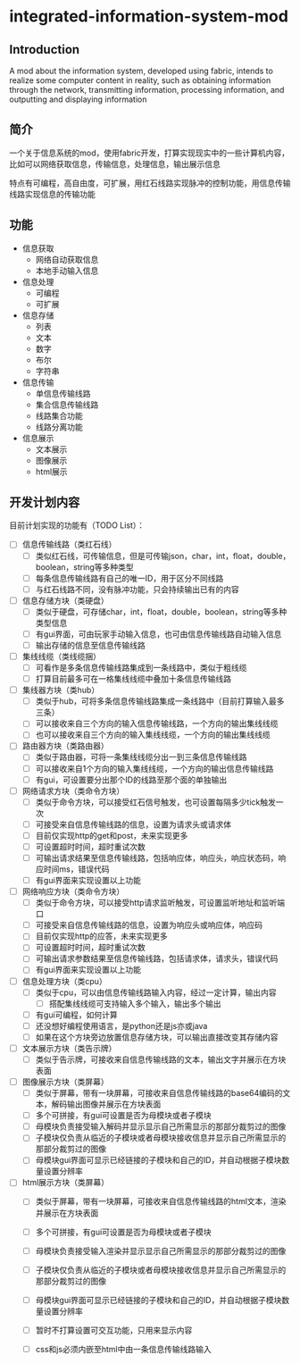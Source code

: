 # integrated-information-system-mod

## Introduction
A mod about the information system, developed using fabric, intends to realize some computer content in reality, such as obtaining information through the network, transmitting information, processing information, and outputting and displaying information

## 简介
一个关于信息系统的mod，使用fabric开发，打算实现现实中的一些计算机内容，比如可以网络获取信息，传输信息，处理信息，输出展示信息

特点有可编程，高自由度，可扩展，用红石线路实现脉冲的控制功能，用信息传输线路实现信息的传输功能

## 功能
- 信息获取
    - 网络自动获取信息
    - 本地手动输入信息
- 信息处理
    - 可编程
    - 可扩展
- 信息存储
    - 列表
    - 文本
    - 数字
    - 布尔
    - 字符串
- 信息传输
    - 单信息传输线路
    - 集合信息传输线路
    - 线路集合功能
    - 线路分离功能
- 信息展示
    - 文本展示
    - 图像展示
    - html展示

## 开发计划内容

目前计划实现的功能有（TODO List）：

- [ ] 信息传输线路（类红石线）
    - [ ] 类似红石线，可传输信息，但是可传输json，char，int，float，double，boolean，string等多种类型
    - [ ] 每条信息传输线路有自己的唯一ID，用于区分不同线路
    - [ ] 与红石线路不同，没有脉冲功能，只会持续输出已有的内容

- [ ] 信息存储方块（类硬盘）
    - [ ] 类似于硬盘，可存储char，int，float，double，boolean，string等多种类型信息
    - [ ] 有gui界面，可由玩家手动输入信息，也可由信息传输线路自动输入信息
    - [ ] 输出存储的信息至信息传输线路

- [ ] 集线线缆（类线缆捆）
    - [ ] 可看作是多条信息传输线路集成到一条线路中，类似于粗线缆
    - [ ] 打算目前最多可在一格集线线缆中叠加十条信息传输线路

- [ ] 集线器方块（类hub）
    - [ ] 类似于hub，可将多条信息传输线路集成一条线路中（目前打算输入最多三条）
    - [ ] 可以接收来自三个方向的输入信息传输线路，一个方向的输出集线线缆
    - [ ] 也可以接收来自三个方向的输入集线线缆，一个方向的输出集线线缆

- [ ] 路由器方块（类路由器）
    - [ ] 类似于路由器，可将一条集线线缆分出一到三条信息传输线路
    - [ ] 可以接收来自1个方向的输入集线线缆，一个方向的输出信息传输线路
    - [ ] 有gui，可设置要分出那个ID的线路至那个面的单独输出

- [ ] 网络请求方块（类命令方块）
    - [ ] 类似于命令方块，可以接受红石信号触发，也可设置每隔多少tick触发一次
    - [ ] 可接受来自信息传输线路的信息，设置为请求头或请求体
    - [ ] 目前仅实现http的get和post，未来实现更多
    - [ ] 可设置超时时间，超时重试次数
    - [ ] 可输出请求结果至信息传输线路，包括响应体，响应头，响应状态码，响应时间ms，错误代码
    - [ ] 有gui界面来实现设置以上功能

- [ ] 网络响应方块（类命令方块）
    - [ ] 类似于命令方块，可以接受http请求监听触发，可设置监听地址和监听端口
    - [ ] 可接受来自信息传输线路的信息，设置为响应头或响应体，响应码
    - [ ] 目前仅实现http的应答，未来实现更多
    - [ ] 可设置超时时间，超时重试次数
    - [ ] 可输出请求参数结果至信息传输线路，包括请求体，请求头，错误代码
    - [ ] 有gui界面来实现设置以上功能

- [ ] 信息处理方块（类cpu）
    - [ ] 类似于cpu，可以由信息传输线路输入内容，经过一定计算，输出内容
        - [ ] 搭配集线线缆可支持输入多个输入，输出多个输出
    - [ ] 有gui可编程，如何计算
    - [ ] 还没想好编程使用语言，是python还是js亦或java
    - [ ] 如果在这个方块旁边放置信息存储方块，可以输出直接改变其存储内容

- [ ] 文本展示方块（类告示牌）
    - [ ] 类似于告示牌，可接收来自信息传输线路的文本，输出文字并展示在方块表面

- [ ] 图像展示方块（类屏幕）
    - [ ] 类似于屏幕，带有一块屏幕，可接收来自信息传输线路的base64编码的文本，解码输出图像并展示在方块表面
    - [ ] 多个可拼接，有gui可设置是否为母模块或者子模块
    - [ ] 母模块负责接受输入解码并显示显示自己所需显示的那部分裁剪过的图像
    - [ ] 子模块仅负责从临近的子模块或者母模块接收信息并显示自己所需显示的那部分裁剪过的图像
    - [ ] 母模块gui界面可显示已经链接的子模块和自己的ID，并自动根据子模块数量设置分辨率

- [ ] html展示方块（类屏幕）
    - [ ] 类似于屏幕，带有一块屏幕，可接收来自信息传输线路的html文本，渲染并展示在方块表面
    - [ ] 多个可拼接，有gui可设置是否为母模块或者子模块
    - [ ] 母模块负责接受输入渲染并显示显示自己所需显示的那部分裁剪过的图像
    - [ ] 子模块仅负责从临近的子模块或者母模块接收信息并显示自己所需显示的那部分裁剪过的图像
    - [ ] 母模块gui界面可显示已经链接的子模块和自己的ID，并自动根据子模块数量设置分辨率
    - [ ] 暂时不打算设置可交互功能，只用来显示内容
    - [ ] css和js必须内嵌至html中由一条信息传输线路输入










